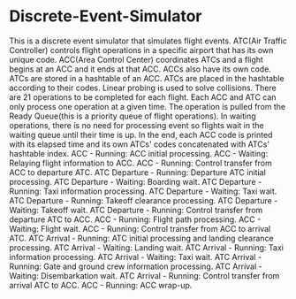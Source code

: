 # Discrete-Event-Simulator
This is a discrete event simulator that simulates flight events. ATC(Air Traffic Controller) controls flight operations in a specific airport that has its own unique code. ACC(Area Control Center) coordinates ATCs and a flight begins at an ACC and it ends at that ACC. ACCs also have its own code. ATCs are stored in a hashtable of an ACC. ATCs are placed in the hashtable according to their codes. Linear probing is used to solve collisions. There are 21 operations to be completed for each flight. Each ACC and ATC can only process one operation at a given time. The operation is pulled from the Ready Queue(this is a priority queue of flight operations). In waiting operations, there is no need for processing event so flights wait in the waiting queue until their time is up. In the end, each ACC code is printed with its elapsed time and its own ATCs' codes concatenated with ATCs' hashtable index.
ACC - Running: ACC initial processing.
ACC - Waiting: Relaying flight information to ACC.
ACC - Running: Control transfer from ACC to departure ATC.
ATC Departure - Running: Departure ATC initial processing.
ATC Departure - Waiting: Boarding wait.
ATC Departure - Running: Taxi information processing.
ATC Departure - Waiting: Taxi wait.
ATC Departure - Running: Takeoff clearance processing.
ATC Departure - Waiting: Takeoff wait.
ATC Departure - Running: Control transfer from departure ATC to ACC.
ACC - Running: Flight path processing.
ACC - Waiting: Flight wait.
ACC - Running: Control transfer from ACC to arrival ATC.
ATC Arrival - Running: ATC initial processing and landing clearance processing.
ATC Arrival - Waiting: Landing wait.
ATC Arrival - Running: Taxi information processing.
ATC Arrival - Waiting: Taxi wait.
ATC Arrival - Running: Gate and ground crew information processing.
ATC Arrival - Waiting: Disembarkation wait.
ATC Arrival - Running: Control transfer from arrival ATC to ACC.
ACC - Running: ACC wrap-up.
